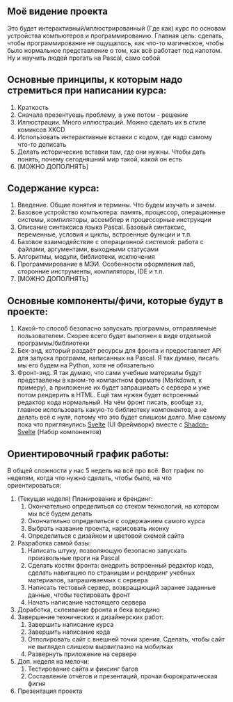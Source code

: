 ## Моё видение проекта   
Это будет интерактивный/иллюстрированный (Где как) курс по основам устройства компьютеров и программированию. Главная цель: сделать, чтобы программирование не ощущалось, как что-то магическое, чтобы было нормальное представление о том, как всё работает под капотом. Ну и научить людей прогать на Pascal, само собой   
## Основные принципы, к которым надо стремиться при написании курса:   
1. Краткость   
2. Сначала презентуешь проблему, а уже потом - решение   
3. Иллюстрации. Много иллюстраций. Можно сделать их в стиле комиксов XKCD   
4. Использовать интерактивные вставки с кодом, где надо самому что-то дописать   
5. Делать исторические вставки там, где они нужны. Чтобы дать понять, почему сегодняшний мир такой, какой он есть   
6. [МОЖНО ДОПОЛНЯТЬ]
   
## Содержание курса:   
1. Введение. Общие понятия и термины. Что будем изучать и зачем.   
2. Базовое устройство компьютера: память, процессор, операционные системы, компиляторы, ассемблер и процессорные инструкции   
3. Описание синтаксиса языка Pascal. Базовый синтаксис, переменные, условия и циклы, встроенные функции и т.п.   
4. Базовое взаимодействие с операционной системой: работа с файлами, аргументами, выходными статусами   
5. Алгоритмы, модули, библиотеки, исключения   
6. Программирование в МЭИ. Особенности оформления лаб, сторонние инструменты, компиляторы, IDE и т.п.   
7. [МОЖНО ДОПОЛНЯТЬ]
   
## Основные компоненты/фичи, которые будут в проекте:   
1. Какой-то способ безопасно запускать программы, отправляемые пользователем. Скорее всего будет выполнен в виде отдельной программы/библиотеки   
2. Бек-энд, который раздаёт ресурсы для фронта и предоставляет API для запуска программ, написанных на Pascal. Я так думаю, писать мы его будем на Python, хотя не обязательно   
3. Фронт-энд. Я так думаю, что сами учебные материалы будут представлены в каком-то компактном формате (Markdown, к примеру), а приложение их будет запрашивать с сервера и уже потом рендерить в HTML. Ещё там нужен будет встроенный редактор кода нормальный. На чём фронт писать, вообще хз, главное использовать какую-то библиотеку компонентов, а не делать всё с нуля, потому что это будет слишком долго. Мне самому пока что приглянулись [Svelte](https://svelte.dev) (UI Фреймворк) вместе с [Shadcn-Svelte](https://www.shadcn-svelte.com/) (Набор компонентов)   
   
## Ориентировочный график работы:   
В общей сложности у нас 5 недель на всё про всё. Вот график по неделям, когда что нужно сделать, чтобы было, на что ориентироваться:   
1. (Текущая неделя) Планирование и брендинг:   
    1. Окончательно определиться со стеком технологий, на котором мы всё будем делать   
    2. Окончательно определиться с содержанием самого курса   
    3. Выбрать название проекта, нарисовать иконку   
    4. Определиться с дизайном и цветовой схемой сайта   
2. Разработка самой базы:   
    1. Написать штуку, позволяющую безопасно запускать произвольные проги на Pascal   
    2. Сделать костяк фронта: внедрить встроенный редактор кода, сделать навигацию по страницам и рендеринг учебных материалов, запрашиваемых с сервера   
    3. Написать тестовый сервер, возвращающий заранее заданные данные, чтобы тестировать фронт   
    4. Начать написание настоящего сервера   
3. Доработка, склеивание фронта и бека воедино   
4. Завершение технических и дизайнерских работ:   
    1. Завершить написание курса   
    2. Завершить написание кода   
    3. Отполировать сайт с внешней точки зрения. Сделать, чтобы сайт не выглядел слишком вырвиглазно на мобилках   
    4. Развернуть приложение на сервере   
5. Доп. неделя на мелочи:   
    1. Тестирование сайта и фиксинг багов   
    2. Составление отчётов и презентаций, прочая бюрократическая фигня   
6. Презентация проекта   
